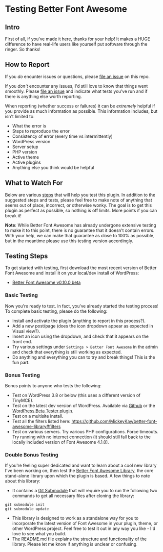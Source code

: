 # Testing Better Font Awesome #

## Intro ##
First of all, if you've made it here, thanks for your help! It makes a HUGE difference to have real-life users like yourself put software through the ringer. So thanks!

## How to Report ##
If you *do* enounter issues or questions, please [file an issue](https://github.com/MickeyKay/better-font-awesome/blob/master/testing/better-font-awesome-beta.zip?raw=true) on this repo.

If you *don't* encounter any issues, I'd still love to know that things went smoothly. Please [file an issue](https://github.com/MickeyKay/better-font-awesome/blob/master/testing/better-font-awesome-beta.zip?raw=true) and indicate what tests you've run and if there is anything else worth reporting.

When reporting (whether success or failures) it can be *extremely* helpful if you provide as much information as possible. This information includes, but isn't limited to:

* What the error is
* Steps to reproduce the error
* Consistency of error (every time vs intermittently)
* WordPress version
* Server setup
* PHP version
* Active theme
* Active plugins
* Anything else you think would be helpful

## What to Watch For ##
Below are various [steps](https://github.com/MickeyKay/better-font-awesome/blob/master/testing/testing.md#testing-steps) that will help you test this plugin. In addition to the suggested steps and tests, please feel free to make note of anything that seems out of place, incorrect, or otherwise wonky. The goal is to get this plugin as perfect as possible, so nothing is off limits. More points if you can break it!

**Note:** While Better Font Awesome has already undergone extensive testing to make it to this point, there is no guarantee that it doesn't contain errors. With your help, we can make that guarantee as close to 100% as possible, but in the meantime please use this testing version accordingly.

## Testing Steps ##
To get started with testing, first download the most recent version of Better Font Awesome and install it on your local/dev install of WordPress:
* [Better Font Awesome v0.10.0.beta](https://github.com/MickeyKay/better-font-awesome/blob/master/testing/better-font-awesome-0.10.0.beta.zip?raw=true)

### Basic Testing ###
Now you're ready to test. In fact, you've already started the testing process! To complete basic testing, please do the following:

* Install and activate the plugin (anything to report in this process?).
* Add a new post/page (does the icon dropdown appear as expected in Visual view?).
* Insert an icon using the dropdown, and check that it appears on the front end.
* Try various settings under `Settings > Better Font Awesome` in the admin and check that everything is still working as expected.
* Do anything and everything you can to try and break things! This is the fun part.

### Bonus Testing ###
Bonus points to anyone who tests the following:

* Test on WordPress 3.8 or below (this uses a different version of TinyMCE).
* Test on the latest dev version of WordPress. Available via [Github](https://github.com/WordPress/WordPress) or the [WordPress Beta Tester plugin](https://wordpress.org/plugins/wordpress-beta-tester/).
* Test on a multisite install.
* Test all the filters listed here: https://github.com/MickeyKay/better-font-awesome-library#filters
* Test on various servers. Try various PHP configurations. Force timeouts. Try running with no internet connection (it should still fall back to the locally included version of Font Awesome 4.1.0).

### Double Bonus Testing ###
If you're feeling super dedicated and want to learn about a cool new library I've been working on, then test the [Better Font Awesome Library](https://github.com/MickeyKay/better-font-awesome-library/), the core stand-alone library upon which the plugin is based. A few things to note about this library:

* It contains a [Git Submodule](http://git-scm.com/book/en/Git-Tools-Submodules) that will require you to run the following two commands to get all necessary files after cloning the library:
```
git submodule init
git submodule update
```
* This library is designed to work as a standalone way for you to incorporate the latest version of Font Awesome in your plugin, theme, or other WordPress project. Feel free to test it out in any way you like - I'd love to see what you build.
* The README.md file explains the structure and functionality of the library. Please let me know if anything is unclear or confusing.


